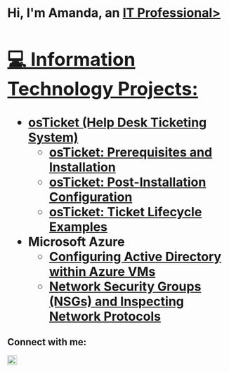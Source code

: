 <h1>Hi, I'm Amanda, an <a href="https://linkedin.com/in/JaneDoe">IT Professional>

<h2>💻 Information Technology Projects:</h2>

- <b>osTicket (Help Desk Ticketing System)</b>
  - [osTicket: Prerequisites and Installation](https://github.com/Manda-39393/osticket-prereqs)
  - [osTicket: Post-Installation Configuration](https://github.com/Manda-39393/post-install-config)
  - [osTicket: Ticket Lifecycle Examples](https://github.com/Manda-39393/ticket-lifecycle)
- <b>Microsoft Azure</b>
  - [Configuring Active Directory within Azure VMs](https://github.com/Manda-39393/configure-ad)
  - [Network Security Groups (NSGs) and Inspecting Network Protocols](https://github.com/Manda-39393/azure-network-protocols)

<h2>Connect with me:</h2>


[<img align="left" alt="Amanda | LinkedIn" width="22px" src="https://cdn.jsdelivr.net/npm/simple-icons@v3/icons/linkedin.svg" />][linkedin]


[linkedin]: https://www.linkedin.com/in/amandaclarke2010/
